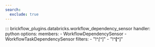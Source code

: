 ```yaml
---
search:
  exclude: true
---
```


::: brickflow_plugins.databricks.workflow_dependency_sensor
    handler: python
    options:
        members:
            - WorkflowDependencySensor
            - WorkflowTaskDependencySensor
        filters:
            - "!^_[^_]"
            - "!^__[^__]"
